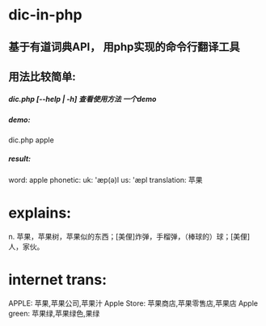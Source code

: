 # dic-in-php
## 基于有道词典API， 用php实现的命令行翻译工具

## 用法比较简单:

##### dic.php [--help | -h] 查看使用方法 一个demo

##### demo:
dic.php apple

##### result:
word: apple
phonetic:
uk: 'æp(ə)l
us: 'æpl
translation: 苹果

explains:
============
n. 苹果，苹果树，苹果似的东西；[美俚]炸弹，手榴弹，（棒球的）球；[美俚]人，家伙。

internet trans:
============
APPLE: 苹果,苹果公司,苹果汁
Apple Store: 苹果商店,苹果零售店,苹果店
Apple green: 苹果绿,苹果绿色,果绿

